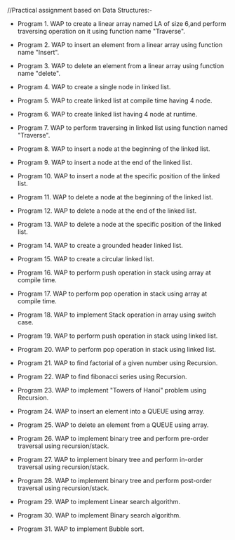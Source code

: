 //Practical assignment based on Data Structures:-

- Program 1. WAP to create a linear array named LA of size 6,and perform traversing operation on it using function name "Traverse".

- Program 2. WAP to insert an element from a linear array using function name "Insert".

- Program 3. WAP to delete an element from a linear array using function name "delete".

- Program 4. WAP to create a single node in linked list.

- Program 5. WAP to create linked list at compile time having 4 node.

- Program 6. WAP to create linked list having 4 node at runtime.

- Program 7. WAP to perform traversing in linked list using function named "Traverse".

- Program 8. WAP to insert a node at the beginning of the linked list.

- Program 9. WAP to insert a node at the end of the linked list.

- Program 10. WAP to insert a node at the specific position of the linked list.

- Program 11. WAP to delete a node at the beginning of the linked list.

- Program 12. WAP to delete a node at the end of the linked list.

- Program 13. WAP to delete a node at the specific position of the linked list.

- Program 14. WAP to create a grounded header linked list.

- Program 15. WAP to create a circular linked list.

- Program 16. WAP to perform push operation in stack using array at compile time.

- Program 17. WAP to perform pop operation in stack using array at compile time.

- Program 18. WAP to implement Stack operation in array using switch case.

- Program 19. WAP to perform push operation in stack using linked list.

- Program 20. WAP to perform pop operation in stack using linked list.

- Program 21. WAP to find factorial of a given number using Recursion.

- Program 22. WAP to find fibonacci series using Recursion.

- Program 23. WAP to implement "Towers of Hanoi" problem using Recursion.

- Program 24. WAP to insert an element into a QUEUE using array.

- Program 25. WAP to delete an element from a QUEUE using array.

- Program 26. WAP to implement binary tree and perform pre-order traversal using recursion/stack.

- Program 27. WAP to implement binary tree and perform in-order traversal using recursion/stack.

- Program 28. WAP to implement binary tree and perform post-order traversal using recursion/stack.

- Program 29. WAP to implement Linear search algorithm.

- Program 30. WAP to implement Binary search algorithm.

- Program 31. WAP to implement Bubble sort.

